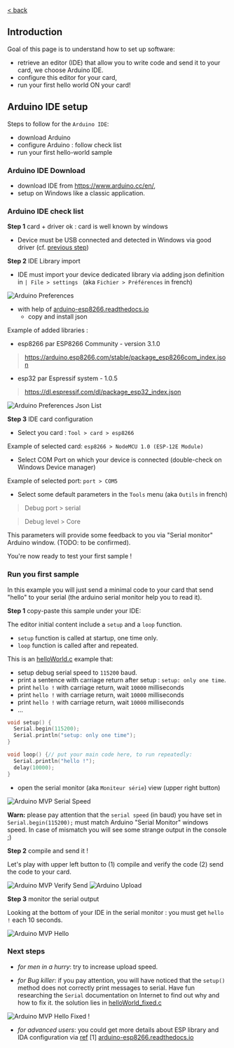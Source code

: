 [< back](../readme.md)

## Introduction

Goal of this page is to understand how to set up software:
- retrieve an editor (IDE) that allow you to write code and send it to your card, we choose Arduino IDE.
- configure this editor for your card,
- run your first hello world ON your card!

## Arduino IDE setup

Steps to follow for the `Arduino IDE`:
- download Arduino
- configure Arduino : follow check list
- run your first hello-world sample

### Arduino IDE Download

- download IDE from https://www.arduino.cc/en/,
- setup on Windows like a classic application.

### Arduino IDE check list

**Step 1** card + driver ok : card is well known by windows

- Device must be USB connected and detected in Windows via good driver (cf. [previous step](./00_setupDriver.md))

**Step 2** IDE Library import

- IDE must import your device dedicated library via adding json definition in `| File > settings ` (aka `Fichier > Préférences` in french)

![Arduino Preferences](./images/ArduinoPreferences.JPG)

- with help of [arduino-esp8266.readthedocs.io](https://arduino-esp8266.readthedocs.io/en/latest/installing.html#boards-manager)
    - copy and install json

Example of added libraries :
- esp8266 par ESP8266 Community - version 3.1.0
>https://arduino.esp8266.com/stable/package_esp8266com_index.json
- esp32 par Espressif system - 1.0.5
>https://dl.espressif.com/dl/package_esp32_index.json

![Arduino Preferences Json List](./images/ArduinoPreferencesJsonList.JPG)


**Step 3** IDE card configuration

- Select you card : `Tool > card > esp8266`

Example of selected card: `esp8266 > NodeMCU 1.0 (ESP-12E Module)`

- Select COM Port on which your device is connected (double-check on Windows Device manager)

Example of selected port: `port > COM5`

- Select some default parameters in the `Tools` menu (aka `Outils` in french)

>Debug port > serial

>Debug level > Core

This parameters will provide some feedback to you via "Serial monitor" Arduino window. (TODO: to be confirmed).

You're now ready to test your first sample !

### Run you first sample

In this example you will just send a minimal code to your card that send "hello" to your serial (the arduino serial monitor help you to read it).

**Step 1** copy-paste this sample under your IDE:

The editor initial content include a `setup` and a `loop` function.
- `setup` function is called at startup, one time only.
- `loop` function is called after and repeated.

This is an [helloWorld.c](../sample/helloworld/helloWorld.c) example that:
- setup debug serial speed to `115200` baud.
- print a sentence with carriage return after setup : `setup: only one time`.
- print `hello !` with carriage return, wait `10000` milliseconds
- print `hello !` with carriage return, wait `10000` milliseconds
- print `hello !` with carriage return, wait `10000` milliseconds
- ...

```c
void setup() {
  Serial.begin(115200);
  Serial.println("setup: only one time");
}

void loop() {// put your main code here, to run repeatedly:
  Serial.println("hello !");
  delay(10000);
}
```

- open the serial monitor (aka `Moniteur série`) view (upper right button)

![Arduino MVP Serial Speed](./images/ArduinoMVPSerialSpeed.JPG)

**Warn:** please pay attention that the `serial speed` (in baud) you have set in `Serial.begin(115200);` must match Arduino "Serial Monitor" windows speed. In case of mismatch you will see some strange output in the console ;)


**Step 2** compile and send it !

Let's play with upper left button to (1) compile and verify the code (2) send the code to your card.

![Arduino MVP Verify Send](./images/ArduinoMVPVerifySend.JPG)
![Arduino Upload](./images/ArduinoUpload.JPG)

**Step 3** monitor the serial output

Looking at the bottom of your IDE in the serial monitor : you must get `hello !` each 10 seconds.

![Arduino MVP Hello](./images/ArduinoMVPHello.JPG)

### Next steps
- *for men in a hurry*: try to increase upload speed. 

- *for Bug killer*: if you pay attention, you will have noticed that the `setup()` method does not correctly print messages to serial. Have fun researching the `Serial` documentation  on Internet to find out why and how to fix it. the solution lies in [helloWorld_fixed.c](../sample/helloworld/helloWorld_fixed.c)

![Arduino MVP Hello Fixed !](./images/ArduinoMVPHelloFixed.JPG)

- *for advanced users*: you could get more details about ESP library and IDA configuration via [ref](./99_external_resources.md) [1] [arduino-esp8266.readthedocs.io](https://arduino-esp8266.readthedocs.io/en/latest/index.html)

